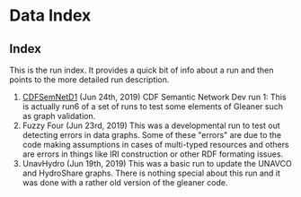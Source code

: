 # Data Index

## Index

This is the run index.  It provides a quick bit of info about a run and then points to the more detailed run description. 

1. [CDFSemNetD1](runs/CDFSemNetD1.md)  (Jun 24th, 2019)
   CDF Semantic Network Dev run 1:  This is actually run6 of a set of runs to test some elements of Gleaner such as graph validation.
2. Fuzzy Four   (Jun 23rd, 2019)
   This was a developmental run to test out detecting errors in data graphs.  Some of these "errors"  are due to the code making assumptions in cases of multi-typed resources and others are errors in things like IRI construction or other RDF formating issues.   
3. UnavHydro   (Jun 19th, 2019)
   This was a basic run to update the UNAVCO and HydroShare graphs.  There is nothing special about this run and it was done with a rather old version of the gleaner code.  